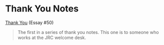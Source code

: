 Thank You Notes
===============

[Thank You](thank-you-01.html) (Essay #50)

> The first in a series of thank you notes.  This one is to someone who
  works at the JRC welcome desk.

